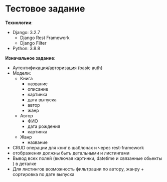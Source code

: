 # Тестовое задание

**Технологии**:
- Django: 3.2.7
    - Django Rest Framework
    - Django Filter
- Python: 3.8.8

**Изначальное задание**:
- Аутентификация/авторизация (basic auth)
- Модели:
    - Книга
        - название
        - описание
        - картинка
        - дата выпуска
        - автор
        - жанр
    - Автор
        - ФИО
        - дата рождения
        - картинка
    - Жанр
        - название
- CRUD операции для книг в шаблонах и через rest-framework
- отображения должны быть детальными и листингами
- Вывод всех полей (включая картинки, datetime и связанные обьекты ) в деталке
- Для листингов возможность фильтрации по автору, жанру + сортировка по дате выпуска
